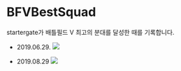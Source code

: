 # BFVBestSquad
startergate가 배틀필드 V 최고의 분대를 달성한 때를 기록합니다.



* 2019.06.29.
![](/files/20190629.png)

* 2019.08.29
![](/files/20190829.png)
